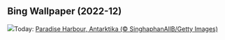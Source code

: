 ## Bing Wallpaper (2022-12)
![](https://www.bing.com/th?id=OHR.AntarcticaDay_DE-DE7006023135_UHD.jpg&w=1000)Today: [Paradise Harbour, Antarktika (© SinghaphanAllB/Getty Images)](https://www.bing.com/th?id=OHR.AntarcticaDay_DE-DE7006023135_UHD.jpg)
